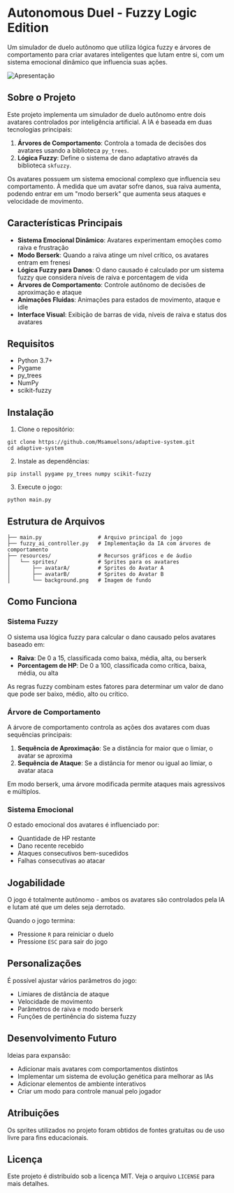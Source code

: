 # Autonomous Duel - Fuzzy Logic Edition

Um simulador de duelo autônomo que utiliza lógica fuzzy e árvores de comportamento para criar avatares inteligentes que lutam entre si, com um sistema emocional dinâmico que influencia suas ações.

![Apresentação](https://github.com/Msamuelsons/adaptive-system/blob/main/docs/apresentacao.gif?raw=true)

## Sobre o Projeto

Este projeto implementa um simulador de duelo autônomo entre dois avatares controlados por inteligência artificial. A IA é baseada em duas tecnologias principais:

1. **Árvores de Comportamento**: Controla a tomada de decisões dos avatares usando a biblioteca `py_trees`.
2. **Lógica Fuzzy**: Define o sistema de dano adaptativo através da biblioteca `skfuzzy`.

Os avatares possuem um sistema emocional complexo que influencia seu comportamento. À medida que um avatar sofre danos, sua raiva aumenta, podendo entrar em um "modo berserk" que aumenta seus ataques e velocidade de movimento.

## Características Principais

- **Sistema Emocional Dinâmico**: Avatares experimentam emoções como raiva e frustração
- **Modo Berserk**: Quando a raiva atinge um nível crítico, os avatares entram em frenesi
- **Lógica Fuzzy para Danos**: O dano causado é calculado por um sistema fuzzy que considera níveis de raiva e porcentagem de vida
- **Árvores de Comportamento**: Controle autônomo de decisões de aproximação e ataque
- **Animações Fluidas**: Animações para estados de movimento, ataque e idle
- **Interface Visual**: Exibição de barras de vida, níveis de raiva e status dos avatares

## Requisitos

- Python 3.7+
- Pygame
- py_trees
- NumPy
- scikit-fuzzy

## Instalação

1. Clone o repositório:
```
git clone https://github.com/Msamuelsons/adaptive-system.git
cd adaptive-system
```

2. Instale as dependências:
```
pip install pygame py_trees numpy scikit-fuzzy
```

3. Execute o jogo:
```
python main.py
```

## Estrutura de Arquivos

```
├── main.py                  # Arquivo principal do jogo
├── fuzzy_ai_controller.py   # Implementação da IA com árvores de comportamento
├── resources/               # Recursos gráficos e de áudio
│   └── sprites/             # Sprites para os avatares
│       ├── avatarA/         # Sprites do Avatar A
│       ├── avatarB/         # Sprites do Avatar B
│       └── background.png   # Imagem de fundo
```

## Como Funciona

### Sistema Fuzzy

O sistema usa lógica fuzzy para calcular o dano causado pelos avatares baseado em:

- **Raiva**: De 0 a 15, classificada como baixa, média, alta, ou berserk
- **Porcentagem de HP**: De 0 a 100, classificada como crítica, baixa, média, ou alta

As regras fuzzy combinam estes fatores para determinar um valor de dano que pode ser baixo, médio, alto ou crítico.

### Árvore de Comportamento

A árvore de comportamento controla as ações dos avatares com duas sequências principais:

1. **Sequência de Aproximação**: Se a distância for maior que o limiar, o avatar se aproxima
2. **Sequência de Ataque**: Se a distância for menor ou igual ao limiar, o avatar ataca

Em modo berserk, uma árvore modificada permite ataques mais agressivos e múltiplos.

### Sistema Emocional

O estado emocional dos avatares é influenciado por:

- Quantidade de HP restante
- Dano recente recebido
- Ataques consecutivos bem-sucedidos
- Falhas consecutivas ao atacar

## Jogabilidade

O jogo é totalmente autônomo - ambos os avatares são controlados pela IA e lutam até que um deles seja derrotado.

Quando o jogo termina:
- Pressione `R` para reiniciar o duelo
- Pressione `ESC` para sair do jogo

## Personalizações

É possível ajustar vários parâmetros do jogo:

- Limiares de distância de ataque
- Velocidade de movimento
- Parâmetros de raiva e modo berserk
- Funções de pertinência do sistema fuzzy

## Desenvolvimento Futuro

Ideias para expansão:
- Adicionar mais avatares com comportamentos distintos
- Implementar um sistema de evolução genética para melhorar as IAs
- Adicionar elementos de ambiente interativos
- Criar um modo para controle manual pelo jogador

## Atribuições

Os sprites utilizados no projeto foram obtidos de fontes gratuitas ou de uso livre para fins educacionais.

## Licença

Este projeto é distribuído sob a licença MIT. Veja o arquivo `LICENSE` para mais detalhes.
